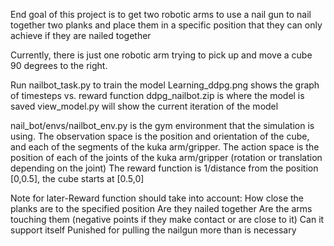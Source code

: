 End goal of this project is to get two robotic arms to use a nail gun to nail together two planks and place them in a specific position that they can only achieve if they are nailed together

Currently, there is just one robotic arm trying to pick up and move a cube 90 degrees to the right.

Run nailbot\_task.py to train the model
Learning\_ddpg.png shows the graph of timesteps vs. reward function
ddpg\_nailbot.zip is where the model is saved
view\_model.py will show the current iteration of the model

nail\_bot/envs/nailbot\_env.py is the gym environment that the simulation is using. 
The observation space is the position and orientation of the cube, and each of the segments of the kuka arm/gripper. 
The action space is the position of each of the joints of the kuka arm/gripper (rotation or translation depending on the joint)
The reward function is 1/distance from the position [0,0.5], the cube starts at [0.5,0]


Note for later-Reward function should take into account:
How close the planks are to the specified position
Are they nailed together
Are the arms touching them (negative points if they make contact or are close to it)
Can it support itself
Punished for pulling the nailgun more than is necessary

